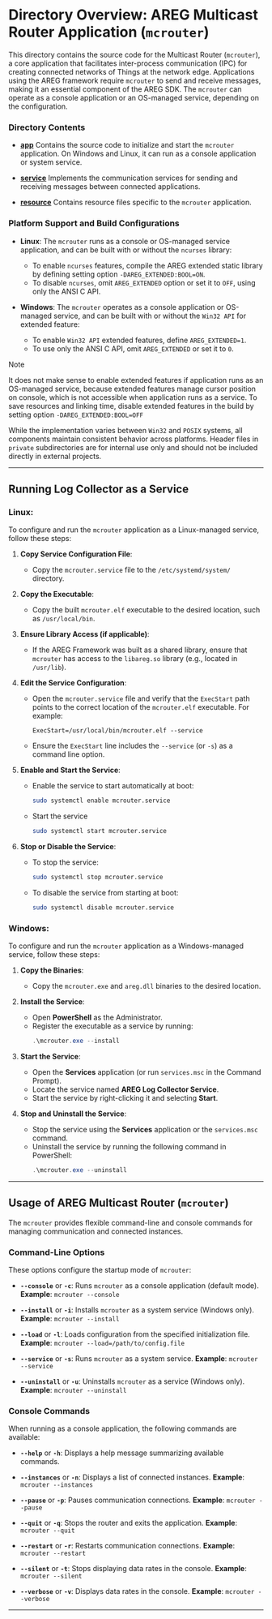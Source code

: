 # Directory Overview: AREG Multicast Router Application (`mcrouter`)

This directory contains the source code for the Multicast Router (`mcrouter`), a core application that facilitates inter-process communication (IPC) for creating connected networks of Things at the network edge. Applications using the AREG framework require `mcrouter` to send and receive messages, making it an essential component of the AREG SDK. The `mcrouter` can operate as a console application or an OS-managed service, depending on the configuration.

### Directory Contents

- **[app](./app)**
  Contains the source code to initialize and start the `mcrouter` application. On Windows and Linux, it can run as a console application or system service.

- **[service](./service)**
  Implements the communication services for sending and receiving messages between connected applications.

- **[resource](./resource)**
  Contains resource files specific to the `mcrouter` application.

### Platform Support and Build Configurations

- **Linux**:
  The `mcrouter` runs as a console or OS-managed service application, and can be built with or without the `ncurses` library:
  - To enable `ncurses` features, compile the AREG extended static library by defining setting option `-DAREG_EXTENDED:BOOL=ON`.
  - To disable `ncurses`, omit `AREG_EXTENDED` option or set it to `OFF`, using only the ANSI C API.

- **Windows**:
  The `mcrouter` operates as a console application or OS-managed service, and can be built with or without the `Win32 API` for extended feature:
  - To enable `Win32 API` extended features, define `AREG_EXTENDED=1`.
  - To use only the ANSI C API, omit `AREG_EXTENDED` or set it to `0`.

> [!NOTE]
> It does not make sense to enable extended features if application runs as an OS-managed service, because extended features manage cursor position on console, which is not accessible when application runs as a service. To save resources and linking time, disable extended features in the build by setting option `-DAREG_EXTENDED:BOOL=OFF`

While the implementation varies between `Win32` and `POSIX` systems, all components maintain consistent behavior across platforms. Header files in `private` subdirectories are for internal use only and should not be included directly in external projects.

---

## Running Log Collector as a Service

### **Linux**:
To configure and run the `mcrouter` application as a Linux-managed service, follow these steps:

1. **Copy Service Configuration File**:
   - Copy the `mcrouter.service` file to the `/etc/systemd/system/` directory.

2. **Copy the Executable**:
   - Copy the built `mcrouter.elf` executable to the desired location, such as `/usr/local/bin`.

3. **Ensure Library Access (if applicable)**:
   - If the AREG Framework was built as a shared library, ensure that `mcrouter` has access to the `libareg.so` library (e.g., located in `/usr/lib`).

4. **Edit the Service Configuration**:
   - Open the `mcrouter.service` file and verify that the `ExecStart` path points to the correct location of the `mcrouter.elf` executable. For example:
     ```plaintext
     ExecStart=/usr/local/bin/mcrouter.elf --service
     ```
   - Ensure the `ExecStart` line includes the `--service` (or `-s`) as a command line option.

5. **Enable and Start the Service**:
   - Enable the service to start automatically at boot:
     ```bash
     sudo systemctl enable mcrouter.service
     ```
   - Start the service
     ```bash
     sudo systemctl start mcrouter.service
     ```

6. **Stop or Disable the Service**:
   - To stop the service:
     ```bash
     sudo systemctl stop mcrouter.service
     ```
   - To disable the service from starting at boot:
     ```bash
     sudo systemctl disable mcrouter.service
     ```

### **Windows**:
To configure and run the `mcrouter` application as a Windows-managed service, follow these steps:

1. **Copy the Binaries**:
   - Copy the `mcrouter.exe` and `areg.dll` binaries to the desired location.

2. **Install the Service**:
   - Open **PowerShell** as the Administrator.
   - Register the executable as a service by running:
     ```powershell
     .\mcrouter.exe --install
     ```

3. **Start the Service**:
   - Open the **Services** application (or run `services.msc` in the Command Prompt).
   - Locate the service named **AREG Log Collector Service**.
   - Start the service by right-clicking it and selecting **Start**.

4. **Stop and Uninstall the Service**:
   - Stop the service using the **Services** application or the `services.msc` command.
   - Uninstall the service by running the following command in PowerShell:
     ```powershell
     .\mcrouter.exe --uninstall
     ```

---
## Usage of AREG Multicast Router (`mcrouter`)

The `mcrouter` provides flexible command-line and console commands for managing communication and connected instances.

### Command-Line Options

These options configure the startup mode of `mcrouter`:

- **`--console`** or **`-c`**:
  Runs `mcrouter` as a console application (default mode).
  **Example**: `mcrouter --console`

- **`--install`** or **`-i`**:
  Installs `mcrouter` as a system service (Windows only).
  **Example**: `mcrouter --install`

- **`--load`** or **`-l`**:
  Loads configuration from the specified initialization file.
  **Example**: `mcrouter --load=/path/to/config.file`

- **`--service`** or **`-s`**:
  Runs `mcrouter` as a system service.
  **Example**: `mcrouter --service`

- **`--uninstall`** or **`-u`**:
  Uninstalls `mcrouter` as a service (Windows only).
  **Example**: `mcrouter --uninstall`

### Console Commands

When running as a console application, the following commands are available:

- **`--help`** or **`-h`**:
  Displays a help message summarizing available commands.

- **`--instances`** or **`-n`**:
  Displays a list of connected instances.
  **Example**: `mcrouter --instances`

- **`--pause`** or **`-p`**:
  Pauses communication connections.
  **Example**: `mcrouter --pause`

- **`--quit`** or **`-q`**:
  Stops the router and exits the application.
  **Example**: `mcrouter --quit`

- **`--restart`** or **`-r`**:
  Restarts communication connections.
  **Example**: `mcrouter --restart`

- **`--silent`** or **`-t`**:
  Stops displaying data rates in the console.
  **Example**: `mcrouter --silent`

- **`--verbose`** or **`-v`**:
  Displays data rates in the console.
  **Example**: `mcrouter --verbose`

---
